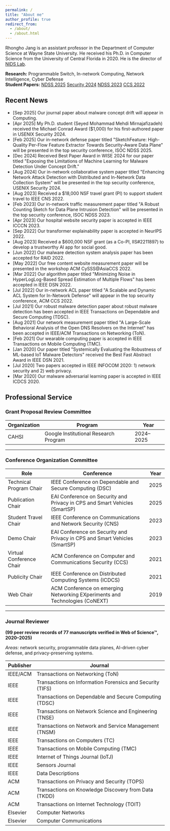 ```yaml
---
permalink: /
title: "About me"
author_profile: true
redirect_from: 
  - /about/
  - /about.html
---
```


Rhongho Jang is an assistant professor in the Department of Computer Science at Wayne State University. He received his Ph.D. in Computer Science from the University of Central Florida in 2020. 
He is the director of [NIDS Lab](/team/). 

<b>Research:</b> Programmable Switch, In-network Computing, Network Intelligence, Cyber Defense
<br>
<b>Student Papers:</b>  [NDSS 2025](https://www.ndss-symposium.org/ndss-paper/sketchfeature-high-quality-per-flow-feature-extractor-towards-security-aware-data-plane/) [Security 2024](https://www.usenix.org/conference/usenixsecurity24/presentation/mirnajafizadeh) [NDSS 2023](https://www.ndss-symposium.org/ndss-paper/a-robust-counting-sketch-for-data-plane-intrusion-detection/) [CCS 2022](https://dl.acm.org/doi/10.1145/3548606.3560606)


Recent News
---
* [Sep 2025] Our journal paper about malware concept drift will appear in Computing. 
* [Apr 2025] My Ph.D. student (Seyed Mohammad Mehdi Mirnajafizadeh) received the Michael Conrad Award ($1,000) for his first-authored paper in USENIX Security 2024. 
* [Feb 2025] Our in-network defense paper titled "SketchFeature: High-Quality Per-Flow Feature Extractor Towards Security-Aware Data Plane" will be presented in the top security conference, ISOC NDSS 2025.
* [Dec 2024] Received Best Paper Award in WISE 2024 for our paper titled "Exposing the Limitations of Machine Learning for Malware Detection Under Concept Drift."
* [Aug 2024] Our in-network collaborative system paper titled "Enhancing Network Attack Detection with Distributed and In-Network Data Collection System" will be presented in the top security conference, USENIX Security 2024.
* [Aug 2023] Received a $18,000 NSF travel grant (PI) to support student travel to IEEE CNS 2022.
* [Feb 2023] Our in-network traffic measurement paper titled "A Robust Counting Sketch for Data Plane Intrusion Detection" will be presented in the top security conference, ISOC NDSS 2023.
* [Apr 2023] Our hospital website security paper is accepted in IEEE ICCCN 2023.  
* [Sep 2022] Our transformer explainability paper is accepted in NeurIPS 2022.
* [Aug 2023] Received a $600,000 NSF grant (as a Co-PI, IIS#2211897) to develop a trustworthy AI app for social good.
* [Jun 2022] Our malware detection system analysis paper has been accepted for RAID 2022.
* [May 2022] Our free content website measurement paper will be presented in the workshop ACM CySSS@AsiaCCS 2022. 
* [Mar 2022] Our algorithm paper titled "Minimizing Noise in HyperLogLog-Based Spread Estimation of Multiple Flows" has been accepted in IEEE DSN 2022.
* [Jul 2022] Our in-network ACL paper titled "A Scalable and Dynamic ACL System for In-Network Defense" will appear in the top security conference, ACM CCS 2022.
* [Jul 2021] Our robust malware detection paper about robust malware detection has been accepted in IEEE Transactions on Dependable and Secure Computing (TDSC).
* [Aug 2021] Our network measurement paper titled "A Large-Scale Behavioral Analysis of the Open DNS Resolvers on the Internet" has been accepted in IEEE/ACM Transactions on Networking (ToN).
* [Feb 2021] Our wearable computing paper is accepted in IEEE Transactions on Mobile Computing (TMC).
* [Jan 2020] Our paper titled "Systemically Evaluating the Robustness of ML-based IoT Malware Detectors" received the Best Fast Abstract Award in IEEE DSN 2021.
* [Jul 2020] Two papers accepted in IEEE INFOCOM 2020: 1) network security and 2) web privacy.
* [Mar 2020] Our malware adversarial learning paper is accepted in IEEE ICDCS 2020.


Professional Service
---

### Grant Proposal Review Committee
| Organization | Program | Year |
|---------------|-----------------------------------------------|--------|
| CAHSI | Google Institutional Research Program | 2024–2025 |

---

### Conference Organization Committee
| Role | Conference | Year |
|------|-------------|------|
| Technical Program Chair | IEEE Conference on Dependable and Secure Computing (DSC) | 2025 |
| Publication Chair | EAI Conference on Security and Privacy in CPS and Smart Vehicles (SmartSP) | 2025 |
| Student Travel Chair | IEEE Conference on Communications and Network Security (CNS) | 2023 |
| Demo Chair | EAI Conference on Security and Privacy in CPS and Smart Vehicles (SmartSP) | 2023 |
| Virtual Conference Chair | ACM Conference on Computer and Communications Security (CCS) | 2021 |
| Publicity Chair | IEEE Conference on Distributed Computing Systems (ICDCS) | 2021 |
| Web Chair | ACM Conference on emerging Networking EXperiments and Technologies (CoNEXT) | 2019 |

---

### Journal Reviewer  
**(99 peer review records of 77 manuscripts verified in Web of Science™, 2020–2025)**  

*Areas:* network security, programmable data planes, AI-driven cyber defense, and privacy-preserving systems.

| Publisher | Journal |
|------------|----------|
| IEEE/ACM | Transactions on Networking (ToN) |
| IEEE | Transactions on Information Forensics and Security (TIFS) |
| IEEE | Transactions on Dependable and Secure Computing (TDSC) |
| IEEE | Transactions on Network Science and Engineering (TNSE) |
| IEEE | Transactions on Network and Service Management (TNSM) |
| IEEE | Transactions on Computers (TC) |
| IEEE | Transactions on Mobile Computing (TMC) |
| IEEE | Internet of Things Journal (IoTJ) |
| IEEE | Sensors Journal |
| IEEE | Data Descriptions |
| ACM | Transactions on Privacy and Security (TOPS) |
| ACM | Transactions on Knowledge Discovery from Data (TKDD) |
| ACM | Transactions on Internet Technology (TOIT) |
| Elsevier | Computer Networks |
| Elsevier | Computer Communications |
